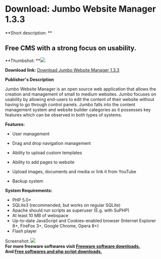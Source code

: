 # Download: Jumbo Website Manager 1.3.3

**Short description: **

## Free CMS with a strong focus on usability.

  
**Thumbshot: **![](http://www.freewarefiles.com/screenshot/jumbowebdev_md.gif)   
  
**Download link:** [Download Jumbo Website Manager 1.3.3](http://freesoftwares.boysofts.com/Jumb-Website-Manager_program_69973.html)  
  

**Publisher's Description**  
  

Jumbo Website Manager is an open source web application that allows the
creation and management of small to medium websites. Jumbo focuses on
usability by allowing end-users to edit the content of their website without
having to go through control panels. Jumbo falls into the content management
system and website builder categories as it possesses key features which can
be observed in both types of systems.

**Features:**

  * User management  

  * Drag and drop navigation management  

  * Ability to upload custom templates  

  * Ability to add pages to website  

  * Upload images, documents and media or link it from YouTube  

  * Backup system  

**System Requirements:**

  * PHP 5.0+ 
  * SQLite3 (recommended, but works on regular SQLite) 
  * Apache should run scripts as superuser (E.g. with SuPHP) 
  * At least 10 MB of webspace 
  * Up-to-date JavaScript and Cookies-enabled browser (Internet Explorer 8+, FireFox 3+, Google Chrome, Opera 8+) 
  * Flash player 

  
  
Screenshot: ![](http://www.freewarefiles.com/screenshot/jumbowebdev.gif)  
**For more freeware softwares visit [Freeware software downloads.](http://freesoftwares.boysofts.com/)**   
**And [Free softwares and php script downloads.](http://www.boysofts.com/)**

